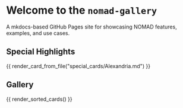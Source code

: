 # Welcome to the `nomad-gallery`

A mkdocs-based GitHub Pages site for showcasing NOMAD features, examples, and use cases.

## Special Highlights

<!-- # Include a single card manually -->
{{ render_card_from_file("special_cards/Alexandria.md") }}

## Gallery

<!-- # Find all cards in cards/ and sort by date (newest first) -->
{{ render_sorted_cards() }}
